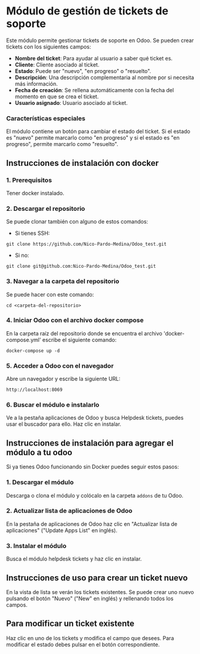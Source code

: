 # Módulo de gestión de tickets de soporte

Este módulo permite gestionar tickets de soporte en Odoo. Se pueden crear tickets con los siguientes campos:
- **Nombre del ticket**: Para ayudar al usuario a saber qué ticket es.
- **Cliente**: Cliente asociado al ticket.
- **Estado**: Puede ser "nuevo", "en progreso" o "resuelto".
- **Descripción**: Una descripción complementaria al nombre por si necesita más información.
- **Fecha de creación**: Se rellena automáticamente con la fecha del momento en que se crea el ticket.
- **Usuario asignado**: Usuario asociado al ticket.

### Características especiales

El módulo contiene un botón para cambiar el estado del ticket. Si el estado es "nuevo" permite marcarlo como "en progreso" y si el estado es "en progreso", permite marcarlo como "resuelto".

## Instrucciones de instalación con docker

### **1. Prerequisitos**
Tener docker instalado.

### **2. Descargar el repositorio**
Se puede clonar también con alguno de estos comandos:

- Si tienes SSH:

`git clone https://github.com/Nico-Pardo-Medina/Odoo_test.git`
  
- Si no:

`git clone git@github.com:Nico-Pardo-Medina/Odoo_test.git`

### **3. Navegar a la carpeta del repositorio**
Se puede hacer con este comando:

`cd <carpeta-del-repositorio>`

### **4. Iniciar Odoo con el archivo docker compose**
En la carpeta raíz del repositorio donde se encuentra el archivo 'docker-compose.yml' escribe el siguiente comando:

`docker-compose up -d`

### **5. Acceder a Odoo con el navegador**
Abre un navegador y escribe la siguiente URL:

`http://localhost:8069`

### **6. Buscar el módulo e instalarlo**
Ve a la pestaña aplicaciones de Odoo y busca Helpdesk tickets, puedes usar el buscador para ello. Haz clic en instalar.

## Instrucciones de instalación para agregar el módulo a tu odoo
Si ya tienes Odoo funcionando sin Docker puedes seguir estos pasos:

### **1. Descargar el módulo**
Descarga o clona el módulo y colócalo en la carpeta  `addons` de tu Odoo.

### **2. Actualizar lista de aplicaciones de Odoo**
En la pestaña de aplicaciones de Odoo haz clic en "Actualizar lista de aplicaciones" ("Update Apps List" en inglés).

### **3. Instalar el módulo**
Busca el módulo helpdesk tickets y haz clic en instalar.

## Instrucciones de uso para crear un ticket nuevo

En la vista de lista se verán los tickets existentes. Se puede crear uno nuevo pulsando el botón "Nuevo" ("New" en inglés) y rellenando todos los campos.

## Para modificar un ticket existente

Haz clic en uno de los tickets y modifica el campo que desees. Para modificar el estado debes pulsar en el botón correspondiente.
